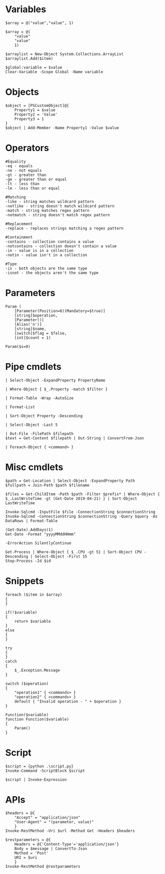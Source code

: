 # Variables
    $array = @("value","value", 1)

    $array = @(
        "value"
        "value"
        1)

    $arraylist = New-Object System.Collections.ArrayList
    $arraylist.Add($item)

    $global:variable = $value
    Clear-Variable -Scope Global -Name variable

# Objects
    $object = [PSCustomObject]@{
        Property1 = $value
        Property2 = 'Value'
        Property3 = 1
    }
    $object | Add-Member -Name Property1 -Value $value

# Operators
    #Equality
    -eq - equals
    -ne - not equals
    -gt - greater than
    -ge - greater than or equal
    -lt - less than
    -le - less than or equal

    #Matching
    -like - string matches wildcard pattern
    -notlike - string doesn't match wildcard pattern
    -match - string matches regex pattern
    -notmatch - string doesn't match regex pattern

    #Replacement
    -replace - replaces strings matching a regex pattern

    #Containment
    -contains - collection contains a value
    -notcontains - collection doesn't contain a value
    -in - value is in a collection
    -notin - value isn't in a collection

    #Type
    -is - both objects are the same type
    -isnot - the objects aren't the same type

# Parameters
    Param (
        [Parameter(Position=0)(Mandatory=$true)]
        [string]$operation,
        [Parameter()]
        [Alias('n')]
        [string]$name,
        [switch]$flag = $false,
        [int]$count = 1)

    Param($s=0)

# Pipe cmdlets
    | Select-Object -ExpandProperty PropertyName

    | Where-Object { $_.Property -match $filter }

    | Format-Table -Wrap -AutoSize

    | Format-List

    | Sort-Object Property -Descending

    | Select-Object -Last 5

    | Out-File -FilePath $filepath
    $text = Get-Content $filepath | Out-String | ConvertFrom-Json

    | Foreach-Object { <command> }

# Misc cmdlets
    $path = Get-Location | Select-Object -ExpandProperty Path
    $fullpath = Join-Path $path $filename

    $files = Get-ChildItem -Path $path -Filter $prefix* | Where-Object { $_.LastWriteTime -gt (Get-Date 2019-04-21) } | Sort-Object LastWriteTime 

    Invoke-Sqlcmd -InputFile $file -ConnectionString $connectionString
    Invoke-Sqlcmd -ConnectionString $connectionString -Query $query -As DataRows | Format-Table

    (Get-Date).AddDays(1)
    Get-Date -Format "yyyyMMddHHmm"

    -ErrorAction SilentlyContinue

    Get-Process | Where-Object { $_.CPU -gt 5} | Sort-Object CPU -Descending | Select-Object -First 15
    Stop-Process -Id $id

# Snippets
    foreach ($item in $array)
    {
    }

    if(!$variable)
    {
        return $variable
    }
    else
    {
    }

    try
    {
    }
    catch
    {
        $_.Exception.Message
    }

    switch ($operation)
    {
        "operation1" { <commands> }
        "operation2" { <commands> }
        default { "Invalid operation - " + $operation }
    }

    Function($variable)
    function Function($variable)
    {
        Param()
    }

# Script
    $script = {python .\script.py}
    Invoke-Command -ScriptBlock $script

    $script | Invoke-Expression

# APIs
    $headers = @{
        "Accept" = "application/json"
        "User-Agent" = "(parameter, value)"
        }
    Invoke-RestMethod -Uri $url -Method Get -Headers $headers

    $restparameters = @{
        Headers = @{'Content-Type'='application/json'}
        Body = $message | ConvertTo-Json
        Method = 'Post'
        URI = $uri
        }
    Invoke-RestMethod @restparameters
